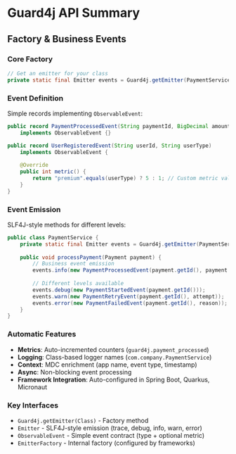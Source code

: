 # Guard4j API Summary

## Factory & Business Events

### Core Factory

```java
// Get an emitter for your class
private static final Emitter events = Guard4j.getEmitter(PaymentService.class);
```

### Event Definition

Simple records implementing `ObservableEvent`:

```java
public record PaymentProcessedEvent(String paymentId, BigDecimal amount) 
    implements ObservableEvent {}

public record UserRegisteredEvent(String userId, String userType) 
    implements ObservableEvent {
    
    @Override
    public int metric() {
        return "premium".equals(userType) ? 5 : 1; // Custom metric value
    }
}
```

### Event Emission

SLF4J-style methods for different levels:

```java
public class PaymentService {
    private static final Emitter events = Guard4j.getEmitter(PaymentService.class);
    
    public void processPayment(Payment payment) {
        // Business event emission
        events.info(new PaymentProcessedEvent(payment.getId(), payment.getAmount()));
        
        // Different levels available
        events.debug(new PaymentStartedEvent(payment.getId()));
        events.warn(new PaymentRetryEvent(payment.getId(), attempt));
        events.error(new PaymentFailedEvent(payment.getId(), reason));
    }
}
```

### Automatic Features

- **Metrics**: Auto-incremented counters (`guard4j.payment_processed`)
- **Logging**: Class-based logger names (`com.company.PaymentService`)  
- **Context**: MDC enrichment (app name, event type, timestamp)
- **Async**: Non-blocking event processing
- **Framework Integration**: Auto-configured in Spring Boot, Quarkus, Micronaut

### Key Interfaces

- `Guard4j.getEmitter(Class)` - Factory method
- `Emitter` - SLF4J-style emission (trace, debug, info, warn, error)
- `ObservableEvent` - Simple event contract (type + optional metric)
- `EmitterFactory` - Internal factory (configured by frameworks)
